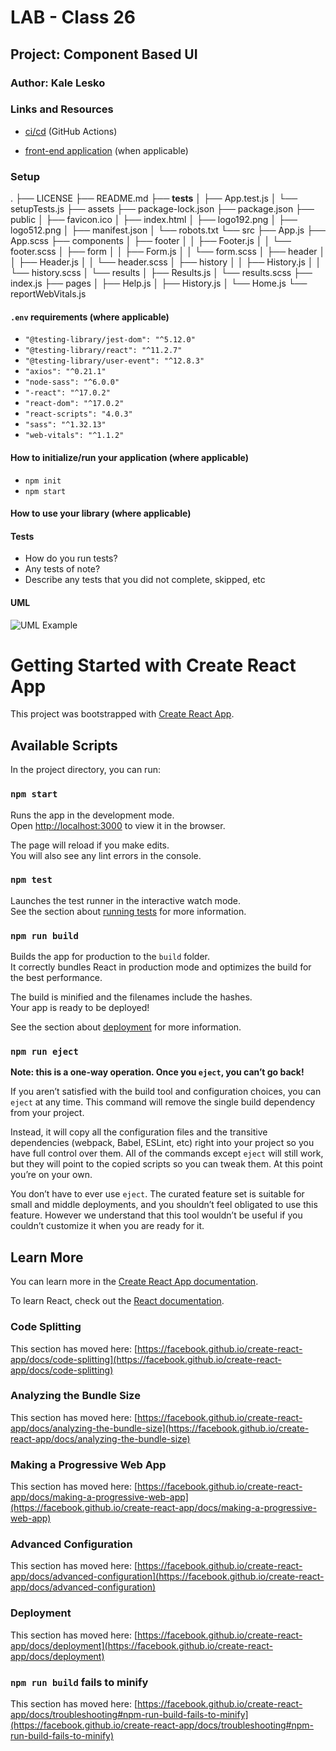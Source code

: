 # LAB - Class 26

## Project: Component Based UI

### Author: Kale Lesko

### Links and Resources

- [ci/cd](http://xyz.com) (GitHub Actions)
<!-- - [back-end server url](http://xyz.com) (when applicable) -->
- [front-end application](http://xyz.com) (when applicable)

### Setup

.
├── LICENSE
├── README.md
├── **tests**
│ ├── App.test.js
│ └── setupTests.js
├── assets
├── package-lock.json
├── package.json
├── public
│ ├── favicon.ico
│ ├── index.html
│ ├── logo192.png
│ ├── logo512.png
│ ├── manifest.json
│ └── robots.txt
└── src
├── App.js
├── App.scss
├── components
│ ├── footer
│ │ ├── Footer.js
│ │ └── footer.scss
│ ├── form
│ │ ├── Form.js
│ │ └── form.scss
│ ├── header
│ │ ├── Header.js
│ │ └── header.scss
│ ├── history
│ │ ├── History.js
│ │ └── history.scss
│ └── results
│ ├── Results.js
│ └── results.scss
├── index.js
├── pages
│ ├── Help.js
│ ├── History.js
│ └── Home.js
└── reportWebVitals.js

#### `.env` requirements (where applicable)

- `"@testing-library/jest-dom": "^5.12.0"`
- `"@testing-library/react": "^11.2.7"`
- `"@testing-library/user-event": "^12.8.3"`
- `"axios": "^0.21.1"`
- `"node-sass": "^6.0.0"`
- `"-react": "^17.0.2"`
- `"react-dom": "^17.0.2"`
- `"react-scripts": "4.0.3"`
- `"sass": "^1.32.13"`
- `"web-vitals": "^1.1.2"`

#### How to initialize/run your application (where applicable)

- `npm init`
- `npm start`

#### How to use your library (where applicable)

#### Tests

- How do you run tests?
- Any tests of note?
- Describe any tests that you did not complete, skipped, etc

#### UML

![UML Example](./reference/uml-1.png)

# Getting Started with Create React App

This project was bootstrapped with [Create React App](https://github.com/facebook/create-react-app).

## Available Scripts

In the project directory, you can run:

### `npm start`

Runs the app in the development mode.\
Open [http://localhost:3000](http://localhost:3000) to view it in the browser.

The page will reload if you make edits.\
You will also see any lint errors in the console.

### `npm test`

Launches the test runner in the interactive watch mode.\
See the section about [running tests](https://facebook.github.io/create-react-app/docs/running-tests) for more information.

### `npm run build`

Builds the app for production to the `build` folder.\
It correctly bundles React in production mode and optimizes the build for the best performance.

The build is minified and the filenames include the hashes.\
Your app is ready to be deployed!

See the section about [deployment](https://facebook.github.io/create-react-app/docs/deployment) for more information.

### `npm run eject`

**Note: this is a one-way operation. Once you `eject`, you can’t go back!**

If you aren’t satisfied with the build tool and configuration choices, you can `eject` at any time. This command will remove the single build dependency from your project.

Instead, it will copy all the configuration files and the transitive dependencies (webpack, Babel, ESLint, etc) right into your project so you have full control over them. All of the commands except `eject` will still work, but they will point to the copied scripts so you can tweak them. At this point you’re on your own.

You don’t have to ever use `eject`. The curated feature set is suitable for small and middle deployments, and you shouldn’t feel obligated to use this feature. However we understand that this tool wouldn’t be useful if you couldn’t customize it when you are ready for it.

## Learn More

You can learn more in the [Create React App documentation](https://facebook.github.io/create-react-app/docs/getting-started).

To learn React, check out the [React documentation](https://reactjs.org/).

### Code Splitting

This section has moved here: [https://facebook.github.io/create-react-app/docs/code-splitting](https://facebook.github.io/create-react-app/docs/code-splitting)

### Analyzing the Bundle Size

This section has moved here: [https://facebook.github.io/create-react-app/docs/analyzing-the-bundle-size](https://facebook.github.io/create-react-app/docs/analyzing-the-bundle-size)

### Making a Progressive Web App

This section has moved here: [https://facebook.github.io/create-react-app/docs/making-a-progressive-web-app](https://facebook.github.io/create-react-app/docs/making-a-progressive-web-app)

### Advanced Configuration

This section has moved here: [https://facebook.github.io/create-react-app/docs/advanced-configuration](https://facebook.github.io/create-react-app/docs/advanced-configuration)

### Deployment

This section has moved here: [https://facebook.github.io/create-react-app/docs/deployment](https://facebook.github.io/create-react-app/docs/deployment)

### `npm run build` fails to minify

This section has moved here: [https://facebook.github.io/create-react-app/docs/troubleshooting#npm-run-build-fails-to-minify](https://facebook.github.io/create-react-app/docs/troubleshooting#npm-run-build-fails-to-minify)
